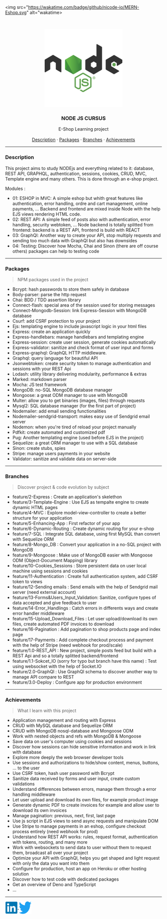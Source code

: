 <img src="https://wakatime.com/badge/github/nicode-io/MERN-Eshop.svg" alt="wakatime>
<!-- PROJECT LOGO -->
<br />
<p align="center">
  <a href="https://github.com/nicode-io/NodeCursus">
    <img src="https://github.com/devicons/devicon/blob/master/icons/nodejs/nodejs-original-wordmark.svg" alt="Logo" width="250" height=250">
  </a>

<h3 align="center">NODE JS CURSUS</h3>

  <p align="center">
    E-Shop Learning project
    <br />
    <br />
    <a href="#description">Description</a>
    ·
    <a href="#packages">Packages</a>
    ·
    <a href="#branches">Branches</a>
    ·
    <a href="#achievements">Achievements</a>
  </p>


---

### Description


This project aims to study NODEjs and everything related to it: database, REST API, GRAPHQL,
authentication, sessions, cookies, CRUD, MVC, Template engine and many others.
This is done through an e-shop project.

Modules : 

- 01: ESHOP in MVC: A simple eshop but whith great features like authentication, error handling, ordre and cart management, online payments, ... 
  Backend and frontend are mixed inside Node with the help EJS views rendering HTML code. 
- 02: REST API: A simple feed of posts also with authentication, error handling, security webtoken, ... 
  Node backend is totally splitted from frontend: backend is a REST API, frontend is build with REACT
- 03: GraphQl: Another way to create your API, stop multiply requests and sending too much data with GraphQl but also has downsides
- 04: Testing: Discover how Mocha, Chai and Sinon (there are off course others) packages can help to testing code

---

### Packages
> NPM packages used in the project

-   Bcrypt: hash passwords to store them safely in database
-   Body-parser: parse the http request
-   Chai: BDD / TDD assertion library
-   Connect-flash: special area of the session used for storing messages
-   Connect-Mongodb-Session: link Express-Session with MongoDB database
-   Csurf: add CSRF protection to your project
-   Ejs: templating engine to include javascript logic in your html files
-   Express: create an application quickly
-   Express-handlebars: manage handlebars and templating engine
-   Express-session: create user session, generate cookies automatically
-   Express-validator: sanitize and check format of user input and forms
-   Express-graphql: GraphQL HTTP middleware.
-   Graphql: query language for beautiful API 
-   Jsonwebtoken: create security token to manage authentication and sessions with your REST Api
-   Lodash: utility library delivering modularity, performance & extras
-   Marked: markdown parser
-   Mocha: JS test framework 
-   MongoDB: no-SQL MongoDB database manager
-   Mongoose: a great ODM manager to use with MongoDB
-   Multer: allow you to get binaries (images, files) through requests
-   Mysql2: SQL database manager (for the first part of project)
-   Nodemailer: add email sending functionalities
-   Nodemailer-sendgrid-transport: makes easy use of Sendgrid email server
-   Nodemon: when you're tired of reload your project manually
-   Pdfkit: create automated and customized pdf
-   Pug: Another templating engine (used before EJS in the project)
-   Sequelize: a great ORM manager to use with a SQL database
-   Sinon: create stubs, spies
-   Stripe: manage users payments in your website
-   Validator: sanitize and validate data on server-side

---

### Branches
> Discover project & code evolution by subject

- feature/2-Express :
  Create an application's skelethon
- feature/3-Template-Engine :
  Use EJS as tempalte engine to create dynamic HTML pages
- feature/4-MVC :
  Explore model-view-controller to create a better structure for your application
- feature/5-Enhancing-App :
  First refactor of your app
- feature/6-Dynamic-Routing :
  Create dynamic routing for your e-shop
- feature/7-SQL :
  Integrate SQL database, using first MySQL than convert with Sequelize ORM
- feature/8-Mongo_DB :
  Convert your application in a no-SQL project with MongoDB
- feature/9-Mongoose :
  Make use of MongoDB easier with Mongoose ODM (Object-Document Mapping) library
- feature/10-Cookies_Sessions :
  Store persistent data on user local machine using sessions and cookies
- feature/11-Authentication :
  Create full authentication system, add CSRF token to views
- feature/12-Sending emails :
  Send emails with the help of Sendgrid mail server (need external account)
- feature/13-Forms&Users_Input_Validation:
  Sanitize, configure types of data accepted and give feedback to user
- feature/14-Error_Handlings :
  Catch errors in differents ways and create error handler middleware
- feature/15-Upload_Download_Files : 
  Let user upload/download its own files, create automated PDF invoices to download
- feature/16-Pagination : 
  Add pagination to shop products page and index page
- feature/17-Payments : 
  Add complete checkout process and payment with the help of Stripe (need webhook for prod/scale)
- feature/1.0-REST_API :
  New project, simple posts feed but build with a REST Api and so a totally splitted backend/frontend
- feature/1.1-Sokcet_IO (sorry for typo but branch have this name) :
  Test using websocket with the help of Socket.IO
- feature/2.0-GraphQl :
  Use GraphQl schema to discover another way to manage API compare to REST
- feature/3.0-Deploy :
  Configure app for production environment

---

### Achievements
> What I learn with this project

- Application management and routing with Express
- CRUD with MySQL database and Sequelize ORM
- CRUD with MongoDB nosql-database and Mongoose ODM
- Work with nested objects and refs with MongoDB & Mongoose
- Save data on user's computer using cookies and sessions
- Discover how sessions can hide sensitive information and work in link with database
- Explore more deeply the web browser developer tools
- Use sessions and authorizations to hide/show content, menus, buttons, ... to the user
- Use CSRF token, hash user password with Bcrypt
- Sanitize data received by forms and user input, create custom validations
- Understand differences between errors, manage them through a error handling middleware
- Let user upload and download its own files, for example product image 
- Generate dynamic PDF to create invoices for example and allow user to download its own invoices
- Manage pagination: previous, next, first, last page
- Use js script in EJS views to send async requests and manipulate DOM
- Use Stripe to manage payments in an eshop, configure checkout process entirely (need webhook for prod)
- Understand how REST API works: rules, request format, authentication with tokens, routing, and many more
- Work with websockets to send data to user without them to request them, broadcast all over your project
- Optimize your API with GraphQl, helps you get shaped and light request with only the data you want into them
- Configure for production, host an app on Heroku or other hosting solution
- Discover how to test code with dedicated packages
- Get an overview of Deno and TypeScript 
- ... 

---

<a href="https://linkedin.com/in/nicolas-denoel">
  <img align="center" src="https://github.com/devicons/devicon/blob/master/icons/linkedin/linkedin-original.svg" alt="linkedin.com/in/nicolas-denoel" width="40" height="40" />
</a>  <a href="https://twitter.com/nicode_io">
  <img align="center" src="https://github.com/devicons/devicon/blob/master/icons/twitter/twitter-original.svg" alt="twitter.com/inicode_io" width="40" height="40" />
</a>  
